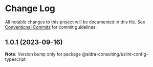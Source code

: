 # Change Log

All notable changes to this project will be documented in this file.
See [Conventional Commits](https://conventionalcommits.org) for commit guidelines.

## 1.0.1 (2023-09-16)

**Note:** Version bump only for package @aldra-consulting/eslint-config-typescript
